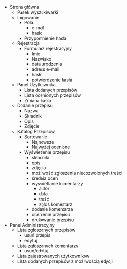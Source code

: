 - Strona główna
	- Pasek wyszukiwarki
	- Logowanie
		- Pola:
			- e-mail
			- hasło
		- Przypomnienie hasła
	- Rejestracja
		- Formularz rejestracyjny		
			- Imie
			- Nazwisko
			- data urodzenia
			- adress e-mail
			- hasło
			- potwierdzenie hasła
	- Panel Użytkownika
		- Lista dodanych przepisów
		- Lista ocenionych przepisów
		- Zmiana hasła
	- Dodanie przepisu
		- Nazwa
		- Składniki
		- Opis
		- Zdjęcie
	- Katalog Przepisów
		- Sortowanie
			- Najnowsze
			- Najwyżej ocenione
		- Wyświetlenie przepisu
			- składniki
			- opis
			- zdjęcia
			- możliwość zgłoszenia niedozwolonych treści
			- średnia ocen
			- wyświetlanie komentarzy
				- autor
				- data
				- treść
				- zgłoś komentarz
			- dodanie komentarza
			- ocenienie przepisu
			- drukowanie przepisu
- Panel Administracyjny
	- Lista zgłoszonych przepisów
		- usuń przepis
		- edytuj
	- Lista zgłoszonych komentarzy
		- usuń/edytuj
	- Lista zajestrowanych użytkowników
	- Lista dodanych przepisów z możliwością edycji
